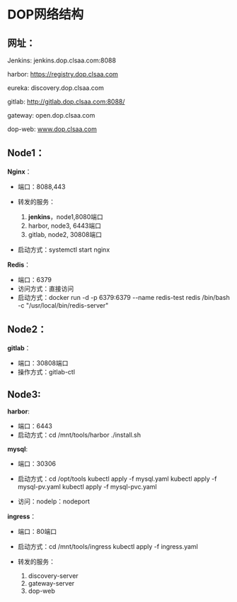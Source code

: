 # DOP网络结构

## 网址：

Jenkins: jenkins.dop.clsaa.com:8088

harbor: https://registry.dop.clsaa.com

eureka: discovery.dop.clsaa.com

gitlab: http://gitlab.dop.clsaa.com:8088/

gateway: open.dop.clsaa.com

dop-web: www.dop.clsaa.com

## Node1：

**Nginx**：

- 端口：8088,443

- 转发的服务：

  1. **jenkins**，node1,8080端口
  2.  harbor,  node3, 6443端口
  3.  gitlab, node2,  30808端口

- 启动方式：systemctl start nginx



**Redis**：

- 端口：6379 
- 访问方式：直接访问
- 启动方式：docker run -d -p 6379:6379 --name redis-test redis /bin/bash -c "/usr/local/bin/redis-server"



## Node2：

**gitlab**：

- 端口：30808端口
- 操作方式：gitlab-ctl 




## Node3:

**harbor**:

- 端口：6443
- 启动方式：cd /mnt/tools/harbor   ./install.sh

**mysql**:

- 端口：30306
- 启动方式：cd /opt/tools   kubectl apply -f mysql.yaml  kubectl apply -f mysql-pv.yaml  kubectl apply -f mysql-pvc.yaml 

- 访问：nodeIp：nodeport



**ingress**：

- 端口：80端口

- 启动方式：cd /mnt/tools/ingress kubectl apply -f ingress.yaml

- 转发的服务：

  1. discovery-server
  2. gateway-server
  3. dop-web

  





